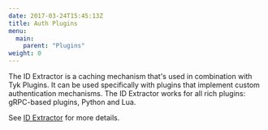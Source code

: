 ```yaml
---
date: 2017-03-24T15:45:13Z
title: Auth Plugins
menu:
  main:
    parent: "Plugins"
weight: 0 
---
```


The ID Extractor is a caching mechanism that's used in combination with Tyk Plugins. It can be used specifically with plugins that implement custom authentication mechanisms. The ID Extractor works for all rich plugins: gRPC-based plugins, Python and Lua.

See [ID Extractor](https://tyk.io/docs/customise-tyk/plugins/rich-plugins/id-extractor/) for more details.

